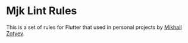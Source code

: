 # Mjk Lint Rules

This is a set of rules for Flutter that used in personal projects by [Mikhail Zotyev](https://github.com/MbIXjkee).
